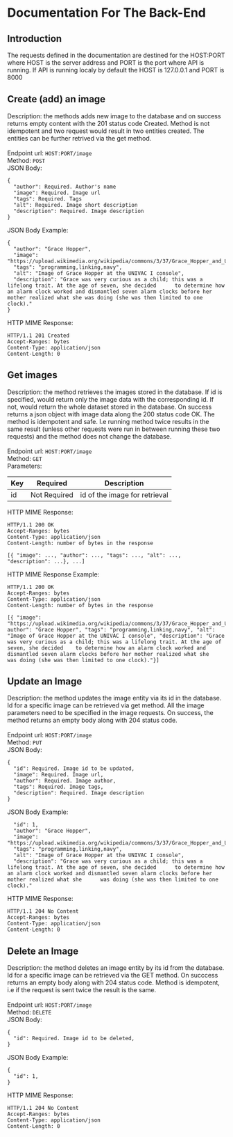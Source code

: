 # Documentation For The Back-End

## Introduction

The requests defined in the documentation are destined for the HOST:PORT where HOST is the server address and PORT is the port where API is running. If API is running localy by default the HOST is 127.0.0.1 and PORT is 8000

## Create (add) an image

Description: the methods adds new image to the database and on success returns empty content with the 201 status code Created. Method is not idempotent and two request would result in two entities created. The entities can be further retrived via the get method. \
\
Endpoint url: ```HOST:PORT/image``` \
Method: ```POST``` \
JSON Body:
```
{
  "author": Required. Author's name
  "image": Required. Image url
  "tags": Required. Tags
  "alt": Required. Image short description
  "description": Required. Image description
}
```

JSON Body Example:
```
{
  "author": "Grace Hopper",
  "image": "https://upload.wikimedia.org/wikipedia/commons/3/37/Grace_Hopper_and_UNIVAC.jpg",
  "tags": "programming,linking,navy",
  "alt": "Image of Grace Hopper at the UNIVAC I console",
  "description": "Grace was very curious as a child; this was a lifelong trait. At the age of seven, she decided      to determine how an alarm clock worked and dismantled seven alarm clocks before her mother realized what she was doing (she was then limited to one clock)."
}
```

HTTP MIME Response:
```
HTTP/1.1 201 Created
Accept-Ranges: bytes
Content-Type: application/json
Content-Length: 0
```
## Get images

Description: the method retrieves the images stored in the database. If id is specified, would return only the image data with the corresponding id. If not, would return the whole dataset stored in the database. On success returns a json object with image data along the 200 status code OK. The method is idempotent and safe. I.e running method twice results in the same result  (unless other requests were run in between running these two requests) and the method does not change the database. \
\
Endpoint url: ```HOST:PORT/image``` \
Method: ```GET``` \
Parameters:

Key | Required | Description 
--- | --- | --- 
id | Not Required | id of the image for retrieval


HTTP MIME Response:
```
HTTP/1.1 200 OK
Accept-Ranges: bytes
Content-Type: application/json
Content-Length: number of bytes in the response

[{ "image": ..., "author": ..., "tags": ..., "alt": ..., "description": ...}, ...]
```

HTTP MIME Response Example:
```
HTTP/1.1 200 OK
Accept-Ranges: bytes
Content-Type: application/json
Content-Length: number of bytes in the response

[{ "image": "https://upload.wikimedia.org/wikipedia/commons/3/37/Grace_Hopper_and_UNIVAC.jpg", author": "Grace Hopper", "tags": "programming,linking,navy", "alt": "Image of Grace Hopper at the UNIVAC I console", "description": "Grace was very curious as a child; this was a lifelong trait. At the age of seven, she decided    to determine how an alarm clock worked and dismantled seven alarm clocks before her mother realized what she      was doing (she was then limited to one clock)."}]
```

## Update an Image

Description: the method updates the image entity via its id in the database. Id for a specific image can be retrieved via get method. All the image parameters need to be specified in the image requests. On success, the method returns an empty body along with 204 status code. \
\
Endpoint url: ```HOST:PORT/image``` \
Method: ```PUT``` \
JSON Body:
```
{
  "id": Required. Image id to be updated,
  "image": Required. Image url,
  "author": Required. Image author,
  "tags": Required. Image tags,
  "description": Required. Image description
}
```
JSON Body Example:
```
  "id": 1,
  "author": "Grace Hopper",
  "image": "https://upload.wikimedia.org/wikipedia/commons/3/37/Grace_Hopper_and_UNIVAC.jpg",
  "tags": "programming,linking,navy",
  "alt": "Image of Grace Hopper at the UNIVAC I console",
  "description": "Grace was very curious as a child; this was a lifelong trait. At the age of seven, she decided      to determine how an alarm clock worked and dismantled seven alarm clocks before her mother realized what she      was doing (she was then limited to one clock)."
```

HTTP MIME Response:
```
HTTP/1.1 204 No Content
Accept-Ranges: bytes
Content-Type: application/json
Content-Length: 0
```

## Delete an Image

Description: the method deletes an image entity by its id from the database. Id for a specific image can be retrieved via the GET method. On succcess returns an empty body along with 204 status code. Method is idempotent, i.e if the request is sent twice the result is the same. \
\
Endpoint url: ```HOST:PORT/image``` \
Method: ```DELETE``` \
JSON Body:
```
{
  "id": Required. Image id to be deleted,
}
```
JSON Body Example:
```
{
  "id": 1,
}
```

HTTP MIME Response:
```
HTTP/1.1 204 No Content
Accept-Ranges: bytes
Content-Type: application/json
Content-Length: 0
```
